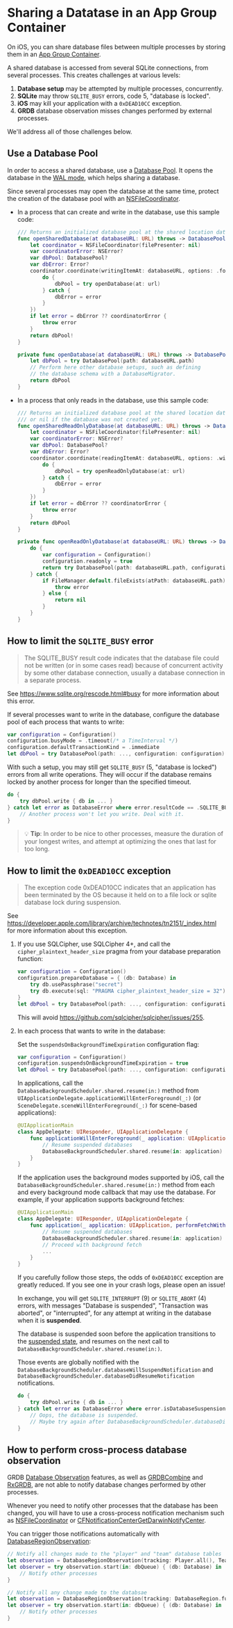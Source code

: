 Sharing a Datatase in an App Group Container
============================================

On iOS, you can share database files between multiple processes by storing them in an [App Group Container](https://developer.apple.com/documentation/foundation/nsfilemanager/1412643-containerurlforsecurityapplicati).

A shared database is accessed from several SQLite connections, from several processes. This creates challenges at various levels:

1. **Database setup** may be attempted by multiple processes, concurrently.
2. **SQLite** may throw `SQLITE_BUSY` errors, code 5, "database is locked".
3. **iOS** may kill your application with a `0xDEAD10CC` exception.
4. **GRDB** database observation misses changes performed by external processes.

We'll address all of those challenges below.


## Use a Database Pool

In order to access a shared database, use a [Database Pool]. It opens the database in the [WAL mode](https://www.sqlite.org/wal.html), which helps sharing a database.

Since several processes may open the database at the same time, protect the creation of the database pool with an [NSFileCoordinator].

- In a process that can create and write in the database, use this sample code:
    
    ```swift
    /// Returns an initialized database pool at the shared location databaseURL
    func openSharedDatabase(at databaseURL: URL) throws -> DatabasePool {
        let coordinator = NSFileCoordinator(filePresenter: nil)
        var coordinatorError: NSError?
        var dbPool: DatabasePool?
        var dbError: Error?
        coordinator.coordinate(writingItemAt: databaseURL, options: .forMerging, error: &coordinatorError, byAccessor: { url in
            do {
                dbPool = try openDatabase(at: url)
            } catch {
                dbError = error
            }
        })
        if let error = dbError ?? coordinatorError {
            throw error
        }
        return dbPool!
    }
    
    private func openDatabase(at databaseURL: URL) throws -> DatabasePool {
        let dbPool = try DatabasePool(path: databaseURL.path)
        // Perform here other database setups, such as defining 
        // the database schema with a DatabaseMigrator.
        return dbPool
    }
    ```

- In a process that only reads in the database, use this sample code:
    
    ```swift
    /// Returns an initialized database pool at the shared location databaseURL,
    /// or nil if the database was not created yet.
    func openSharedReadOnlyDatabase(at databaseURL: URL) throws -> DatabasePool? {
        let coordinator = NSFileCoordinator(filePresenter: nil)
        var coordinatorError: NSError?
        var dbPool: DatabasePool?
        var dbError: Error?
        coordinator.coordinate(readingItemAt: databaseURL, options: .withoutChanges, error: &coordinatorError, byAccessor: { url in
            do {
                dbPool = try openReadOnlyDatabase(at: url)
            } catch {
                dbError = error
            }
        })
        if let error = dbError ?? coordinatorError {
            throw error
        }
        return dbPool
    }
    
    private func openReadOnlyDatabase(at databaseURL: URL) throws -> DatabasePool? {
        do {
            var configuration = Configuration()
            configuration.readonly = true
            return try DatabasePool(path: databaseURL.path, configuration: configuration)
        } catch {
            if FileManager.default.fileExists(atPath: databaseURL.path) {
                throw error
            } else {
                return nil
            }
        }
    }
    ```


## How to limit the `SQLITE_BUSY` error

> The SQLITE_BUSY result code indicates that the database file could not be written (or in some cases read) because of concurrent activity by some other database connection, usually a database connection in a separate process.

See https://www.sqlite.org/rescode.html#busy for more information about this error.

If several processes want to write in the database, configure the database pool of each process that wants to write:

```swift
var configuration = Configuration()
configuration.busyMode = .timeout(/* a TimeInterval */)
configuration.defaultTransactionKind = .immediate
let dbPool = try DatabasePool(path: ..., configuration: configuration)
```

With such a setup, you may still get `SQLITE_BUSY` (5, "database is locked") errors from all write operations. They will occur if the database remains locked by another process for longer than the specified timeout.

```swift
do {
    try dbPool.write { db in ... }
} catch let error as DatabaseError where error.resultCode == .SQLITE_BUSY {
    // Another process won't let you write. Deal with it.
}
```

> :bulb: **Tip**: In order to be nice to other processes, measure the duration of your longest writes, and attempt at optimizing the ones that last for too long.


## How to limit the `0xDEAD10CC` exception

> The exception code 0xDEAD10CC indicates that an application has been terminated by the OS because it held on to a file lock or sqlite database lock during suspension.

See https://developer.apple.com/library/archive/technotes/tn2151/_index.html for more information about this exception.

1. If you use SQLCipher, use SQLCipher 4+, and call the `cipher_plaintext_header_size` pragma from your database preparation function:
    
    ```swift
    var configuration = Configuration()
    configuration.prepareDatabase = { (db: Database) in
        try db.usePassphrase("secret")
        try db.execute(sql: "PRAGMA cipher_plaintext_header_size = 32")
    }
    let dbPool = try DatabasePool(path: ..., configuration: configuration)
    ```
    
    This will avoid https://github.com/sqlcipher/sqlcipher/issues/255.

2. In each process that wants to write in the database:

    Set the `suspendsOnBackgroundTimeExpiration` configuration flag:
    
    ```swift
    var configuration = Configuration()
    configuration.suspendsOnBackgroundTimeExpiration = true
    let dbPool = try DatabasePool(path: ..., configuration: configuration)
    ```
    
    In applications, call the `DatabaseBackgroundScheduler.shared.resume(in:)` method from `UIApplicationDelegate.applicationWillEnterForeground(_:)` (or `SceneDelegate.sceneWillEnterForeground(_:)` for scene-based applications):
    
    ```swift
    @UIApplicationMain
    class AppDelegate: UIResponder, UIApplicationDelegate {
        func applicationWillEnterForeground(_ application: UIApplication) {
            // Resume suspended databases
            DatabaseBackgroundScheduler.shared.resume(in: application)
        }
    }
    ```
    
    If the application uses the background modes supported by iOS, call the `DatabaseBackgroundScheduler.shared.resume(in:)` method from each and every background mode callback that may use the database. For example, if your application supports background fetches:
    
    ```swift
    @UIApplicationMain
    class AppDelegate: UIResponder, UIApplicationDelegate {
        func application(_ application: UIApplication, performFetchWithCompletionHandler completionHandler: @escaping (UIBackgroundFetchResult) -> Void) {
            // Resume suspended databases
            DatabaseBackgroundScheduler.shared.resume(in: application)
            // Proceed with background fetch
            ...
        }
    }
    ```
    
    If you carefully follow those steps, the odds of `0xDEAD10CC` exception are greatly reduced. If you see one in your crash logs, please open an issue!
    
    In exchange, you will get `SQLITE_INTERRUPT` (9) or `SQLITE_ABORT` (4) errors, with messages "Database is suspended", "Transaction was aborted", or "interrupted", for any attempt at writing in the database when it is **suspended**.
    
    The database is suspended soon before the application transitions to the [suspended state](https://developer.apple.com/documentation/uikit/app_and_environment/managing_your_app_s_life_cycle), and resumes on the next call to `DatabaseBackgroundScheduler.shared.resume(in:)`.
    
    Those events are globally notified with the `DatabaseBackgroundScheduler.databaseWillSuspendNotification` and `DatabaseBackgroundScheduler.databaseDidResumeNotification` notifications.
    
    ```swift
    do {
        try dbPool.write { db in ... }
    } catch let error as DatabaseError where error.isDatabaseSuspensionError {
        // Oops, the database is suspended.
        // Maybe try again after DatabaseBackgroundScheduler.databaseDidResumeNotification?
    }
    ```


## How to perform cross-process database observation

GRDB [Database Observation] features, as well as [GRDBCombine] and [RxGRDB], are not able to notify database changes performed by other processes.

Whenever you need to notify other processes that the database has been changed, you will have to use a cross-process notification mechanism such as [NSFileCoordinator] or [CFNotificationCenterGetDarwinNotifyCenter].

You can trigger those notifications automatically with [DatabaseRegionObservation]:

```swift
// Notify all changes made to the "player" and "team" database tables
let observation = DatabaseRegionObservation(tracking: Player.all(), Team.all())
let observer = try observation.start(in: dbQueue) { (db: Database) in
    // Notify other processes
}

// Notify all any change made to the databsae
let observation = DatabaseRegionObservation(tracking: DatabaseRegion.fullDatabase)
let observer = try observation.start(in: dbQueue) { (db: Database) in
    // Notify other processes
}
```


[Database Pool]: ../README.md#database-pools
[Database Observation]: ../README.md#database-changes-observation
[GRDBCombine]: http://github.com/groue/GRDBCombine
[RxGRDB]: https://github.com/RxSwiftCommunity/RxGRDB
[NSFileCoordinator]: https://developer.apple.com/documentation/foundation/nsfilecoordinator
[CFNotificationCenterGetDarwinNotifyCenter]: https://developer.apple.com/documentation/corefoundation/1542572-cfnotificationcentergetdarwinnot
[DatabaseRegionObservation]: ../README.md#databaseregionobservation
